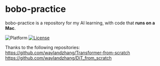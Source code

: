 # bobo-practice

bobo-practice is a repository for my AI learning, with code that **runs on a Mac**.

![Platform](https://img.shields.io/badge/platform-macOS-blue?style=flat-square)
[![License](https://img.shields.io/badge/License-Apache%202.0-blue.svg)](https://opensource.org/license/apache-2-0)

Thanks to the following repositories:
https://github.com/waylandzhang/Transformer-from-scratch
https://github.com/waylandzhang/DiT_from_scratch
